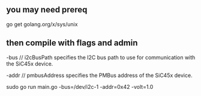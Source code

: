 ## you may need prereq
go get golang.org/x/sys/unix

## then compile with flags and admin

-bus  // i2cBusPath specifies the I2C bus path to use for communication with the SiC45x device.

-addr // pmbusAddress specifies the PMBus address of the SiC45x device.

sudo go run main.go -bus=/dev/i2c-1 -addr=0x42 -volt=1.0

